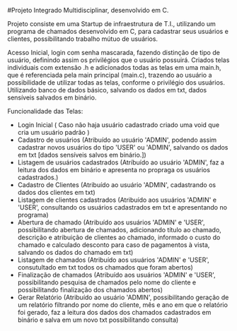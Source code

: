 #Projeto Integrado Multidisciplinar, desenvolvido em C.

Projeto consiste em uma Startup de infraestrutura de T.I., utilizando um programa de chamados desenvolvido em C, para cadastrar seus usuários e clientes, possibilitando trabalho mútuo de usuários.

Acesso Inicial, login com senha mascarada, fazendo distinção de tipo de usuário, definindo assim os privilégios que o usuário possuirá.
Criados telas individuais com extensão .h e adicionados todas as telas em uma main.h, que é referenciada pela main principal (main.c), trazendo ao usuário a possibilidade de utilizar todas as telas, conforme o privilégio dos usuários.
Utilizando banco de dados básico, salvando os dados em txt, dados sensíveis salvados em binário.

Funcionalidade das Telas:
- Login Inicial ( Caso não haja usuário cadastrado criado uma void que cria um usuário padrão )
- Cadastro de usuários (Atribuído ao usuário 'ADMIN', podendo assim cadastrar novos usuários do tipo 'USER' ou 'ADMIN', salvando os dados em txt [dados sensíveis salvos em binário.])
- Listagem de usuários cadastrados (Atríbuído ao usuário 'ADMIN', faz a leitura dos dados em binário e apresenta no propraga os usuários cadastrados.)
- Cadastro de Clientes (Atribuído ao usuário 'ADMIN', cadastrando os dados dos clientes em txt)
- Listagem de clientes cadastrados (Atribuído aos usuários 'ADMIN' e 'USER', consultando os usuários cadastrados em txt e apresentando no programa)
- Abertura de chamado (Atribuído aos usuários 'ADMIN' e 'USER', possibilitando abertura de chamados, adicionando título ao chamado, descrição e atribuição de clientes ao chamado, informado o custo do chamado e calculado desconto para caso de pagamentos à vista, salvando os dados do chamado em txt)
- Listagem de chamados (Atribuído aos usuários 'ADMIN' e 'USER', consutultado em txt todos os chamados que foram abertos)
- Finalização de chamados (Atribuído aos usuários 'ADMIN' e 'USER', possibilitando pesquisa de chamados pelo nome do cliente e possibilitando finalização dos chamados abertos)
- Gerar Relatório (Atribuído ao usuário 'ADMIN', possibilitando geração de um relatório filtrando por nome do cliente, mês e ano em que o relatório foi gerado, faz a leitura dos dados dos chamados cadastrados em binário e salva em um novo txt possibilitando consulta)
